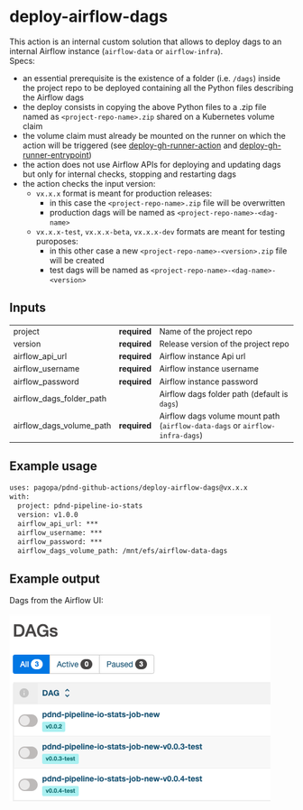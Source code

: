 # deploy-airflow-dags
This action is an internal custom solution that allows to deploy dags to an internal Airflow instance (`airflow-data` or `airflow-infra`). <br>
Specs:
- an essential prerequisite is the existence of a folder (i.e. `/dags`) inside the project repo to be deployed containing all the Python files describing the Airflow dags
- the deploy consists in copying the above Python files to a .zip file named as `<project-repo-name>.zip` shared on a Kubernetes volume claim
- the volume claim must already be mounted on the runner on which the action will be triggered (see [deploy-gh-runner-action](..//deploy-gh-runner/action.yml) and [deploy-gh-runner-entrypoint](../deploy-gh-runner/entrypoint.sh))
- the action does not use Airflow APIs for deploying and updating dags but only for internal checks, stopping and restarting dags
- the action checks the input version:
  - `vx.x.x` format is meant for production releases:
    - in this case the `<project-repo-name>.zip` file will be overwritten
    - production dags will be named as `<project-repo-name>-<dag-name>`
  - `vx.x.x-test`, `vx.x.x-beta`, `vx.x.x-dev` formats are meant for testing puroposes:
    - in this other case a new `<project-repo-name>-<version>.zip` file will be created
    - test dags will be named as `<project-repo-name>-<dag-name>-<version>`

## Inputs

|                          |              |                                                                              |
|--------------------------|--------------|------------------------------------------------------------------------------|
| project                  | **required** | Name of the project  repo                                                    |
| version                  | **required** | Release version of the project repo                                          |
| airflow_api_url          | **required** | Airflow instance Api url                                                     |
| airflow_username         | **required** | Airflow instance username                                                    |
| airflow_password         | **required** | Airflow instance password                                                    |
| airflow_dags_folder_path |              | Airflow dags folder path (default is `dags`)                                 |
| airflow_dags_volume_path | **required** | Airflow dags volume mount path (`airflow-data-dags` or `airflow-infra-dags`) |

## Example usage
```
uses: pagopa/pdnd-github-actions/deploy-airflow-dags@vx.x.x
with:
  project: pdnd-pipeline-io-stats
  version: v1.0.0
  airflow_api_url: ***
  airflow_username: ***
  airflow_password: ***
  airflow_dags_volume_path: /mnt/efs/airflow-data-dags
```

## Example output
Dags from the Airflow UI:

!['example-output'](./example-output.png)